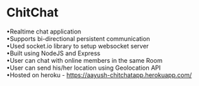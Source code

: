# ChitChat
•Realtime chat application <br />
•Supports bi-directional persistent communication  <br />
•Used socket.io library to setup websocket server  <br />
•Built using NodeJS and Express  <br />
•User can chat with online members in the same Room  <br />
•User can send his/her location using Geolocation API <br />
•Hosted on heroku - https://aayush-chitchatapp.herokuapp.com/ <br />


